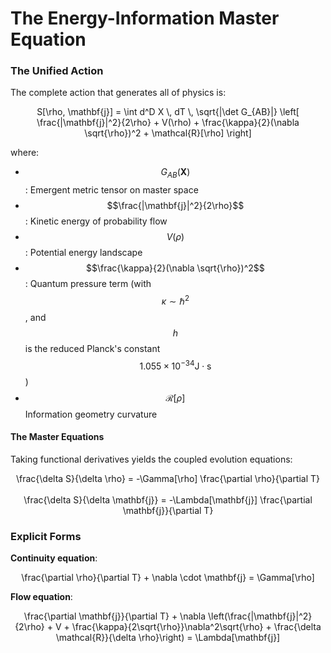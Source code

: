 # The Energy-Information Master Equation

### The Unified Action

The complete action that generates all of physics is:

<p align="center"><span class="math">S[\rho, \mathbf{j}] = \int d^D X \, dT \, \sqrt{|\det G_{AB}|} \left[ \frac{|\mathbf{j}|^2}{2\rho} + V(\rho) + \frac{\kappa}{2}(\nabla \sqrt{\rho})^2 + \mathcal{R}[\rho] \right]</span>​</p>

where:

* $$G_{AB}(\mathbf{X})$$: Emergent metric tensor on master space
* $$\frac{|\mathbf{j}|^2}{2\rho}$$​: Kinetic energy of probability flow
* $$V(\rho)$$: Potential energy landscape
* $$\frac{\kappa}{2}(\nabla \sqrt{\rho})^2$$: Quantum pressure term (with $$\kappa \sim \hbar^2$$, and $$h$$ is the reduced Planck's constant $$1.055 \times 10^{-34} \text{J}\cdot\text{s}$$)
* $$\mathcal{R}[\rho]$$ Information geometry curvature

#### The Master Equations

Taking functional derivatives yields the coupled evolution equations:

<p align="center"><span class="math">\frac{\delta S}{\delta \rho} = -\Gamma[\rho] \frac{\partial \rho}{\partial T}</span><br><br><span class="math">\frac{\delta S}{\delta \mathbf{j}} = -\Lambda[\mathbf{j}] \frac{\partial \mathbf{j}}{\partial T}</span></p>

### Explicit Forms

**Continuity equation**:

<p align="center"><span class="math">\frac{\partial \rho}{\partial T} + \nabla \cdot \mathbf{j} = \Gamma[\rho]</span></p>

**Flow equation**:

<p align="center"><span class="math">\frac{\partial \mathbf{j}}{\partial T} + \nabla \left(\frac{|\mathbf{j}|^2}{2\rho} + V + \frac{\kappa}{2\sqrt{\rho}}\nabla^2\sqrt{\rho} + \frac{\delta \mathcal{R}}{\delta \rho}\right) = \Lambda[\mathbf{j}]</span></p>
